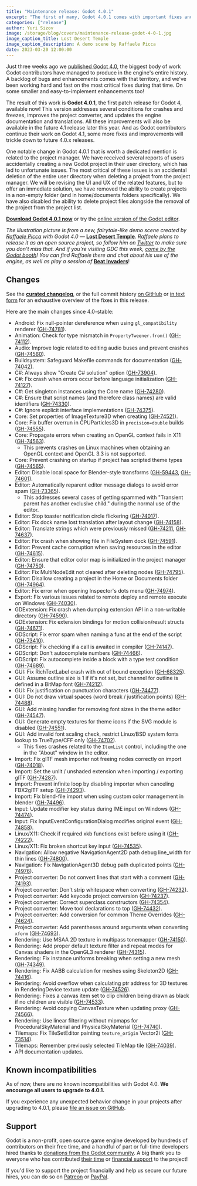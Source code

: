 ```yaml
---
title: "Maintenance release: Godot 4.0.1"
excerpt: "The first of many, Godot 4.0.1 comes with important fixes and usability improvements to Godot 4.0. Multiple crashes, bugs, and smaller annoyances have been addressed in this patch release, and we recommend all Godot 4 users to update."
categories: ["release"]
author: Yuri Sizov
image: /storage/blog/covers/maintenance-release-godot-4-0-1.jpg
image_caption_title: Lost Desert Temple
image_caption_description: A demo scene by Raffaele Picca
date: 2023-03-20 12:00:00
---
```


Just three weeks ago we [published Godot 4.0](/article/godot-4-0-sets-sail), the biggest body of work Godot contributors have managed to produce in the engine's entire history. A backlog of bugs and enhancements comes with that territory, and we've been working hard and fast on the most critical fixes during that time. On some smaller and easy-to-implement enhancements too!

The result of this work is **Godot 4.0.1**, the first patch release for Godot 4, available now! This version addresses several conditions for crashes and freezes, improves the project converter, and updates the engine documentation and translations. All these improvements will also be available in the future 4.1 release later this year. And as Godot contributors continue their work on Godot 4.1, some more fixes and improvements will trickle down to future 4.0.x releases.

One notable change in Godot 4.0.1 that is worth a dedicated mention is related to the project manager. We have received several reports of users accidentally creating a new Godot project in their user directory, which has led to unfortunate issues. The most critical of these issues is an accidental deletion of the entire user directory when deleting a project from the project manager. We will be revising the UI and UX of the related features, but to offer an immediate solution, we have removed the ability to create projects in a non-empty folder (and in home/documents folders specifically). We have also disabled the ability to delete project files alongside the removal of the project from the project list.

[**Download Godot 4.0.1 now**](/download/) or try the [online version of the Godot editor](https://editor.godotengine.org/4.0.1.stable/).

*The illustration picture is from a new, fairytale-like demo scene created by [Raffaele Picca](https://campsite.bio/raffa) with Godot 4.0 —* [**Lost Desert Temple**](https://twitter.com/MV_Raffa/status/1632745048621154305). *Raffaele plans to release it as an open source project, so follow him on [Twitter](https://twitter.com/MV_Raffa) to make sure you don't miss that. And if you're visiting GDC this week, [come by the Godot booth](/article/gdc-2023-godot-games/)! You can find Raffaele there and chat about his use of the engine, as well as play a session of* [**Beat Invaders**](https://store.steampowered.com/app/1863080/Beat_Invaders/)!

## Changes

See the [**curated changelog**](https://github.com/godotengine/godot/blob/4.0.1-stable/CHANGELOG.md), or the full commit history [on GitHub](https://github.com/godotengine/godot/compare/4.0-stable...4.0.1-stable) or [in text form](https://github.com/godotengine/godot-builds/releases/4.0.1-Godot_v4.0.1-stable_changelog_chrono.txt) for an exhaustive overview of the fixes in this release.

Here are the main changes since 4.0-stable:

- Android: Fix null-pointer dereference when using `gl_compatibility` renderer ([GH-74781](https://github.com/godotengine/godot/pull/74781)).
- Animation: Check for type mismatch in `PropertyTweener.from()` ([GH-74112](https://github.com/godotengine/godot/pull/74112)).
- Audio: Improve logic related to editing audio buses and prevent crashes ([GH-74560](https://github.com/godotengine/godot/pull/74560)).
- Buildsystem: Safeguard Makefile commands for documentation ([GH-74042](https://github.com/godotengine/godot/pull/74042)).
- C#: Always show "Create C# solution" option ([GH-73904](https://github.com/godotengine/godot/pull/73904)).
- C#: Fix crash when errors occur before language initialization ([GH-74127](https://github.com/godotengine/godot/pull/74127)).
- C#: Get singleton instances using the Core name ([GH-74280](https://github.com/godotengine/godot/pull/74280)).
- C#: Ensure that script names (and therefore class names) are valid identifiers ([GH-74330](https://github.com/godotengine/godot/pull/74330)).
- C#: Ignore explicit interface implementations ([GH-74375](https://github.com/godotengine/godot/pull/74375)).
- Core: Set properties of ImageTexture3D when creating ([GH-74521](https://github.com/godotengine/godot/pull/74521)).
- Core: Fix buffer overrun in CPUParticles3D in `precision=double` builds ([GH-74555](https://github.com/godotengine/godot/pull/74555)).
- Core: Propagate errors when creating an OpenGL context fails in X11 ([GH-74563](https://github.com/godotengine/godot/pull/74563)).
  - This prevents crashes on Linux machines when obtaining an OpenGL context and OpenGL 3.3 is not supported.
- Core: Prevent crashing on startup if project has scripted theme types ([GH-74565](https://github.com/godotengine/godot/pull/74565)).
- Editor: Disable local space for Blender-style transforms ([GH-59443](https://github.com/godotengine/godot/pull/59443), [GH-74601](https://github.com/godotengine/godot/pull/74601)).
- Editor: Automatically reparent editor message dialogs to avoid error spam ([GH-73365](https://github.com/godotengine/godot/pull/73365)).
  - This addresses several cases of getting spammed with "Transient parent has another exclusive child." during the normal use of the editor.
- Editor: Stop toaster notification circle flickering ([GH-74017](https://github.com/godotengine/godot/pull/74017)).
- Editor: Fix dock name lost translation after layout change ([GH-74158](https://github.com/godotengine/godot/pull/74158)).
- Editor: Translate strings which were previously missed ([GH-74211](https://github.com/godotengine/godot/pull/74211), [GH-74637](https://github.com/godotengine/godot/pull/74637)).
- Editor: Fix crash when showing file in FileSystem dock ([GH-74591](https://github.com/godotengine/godot/pull/74591)).
- Editor: Prevent cache corruption when saving resources in the editor ([GH-74615](https://github.com/godotengine/godot/pull/74615)).
- Editor: Ensure that editor color map is initialized in the project manager ([GH-74750](https://github.com/godotengine/godot/pull/74750)).
- Editor: Fix MultiNodeEdit not cleared after deleting nodes ([GH-74795](https://github.com/godotengine/godot/pull/74795)).
- Editor: Disallow creating a project in the Home or Documents folder ([GH-74964](https://github.com/godotengine/godot/pull/74964)).
- Editor: Fix error when opening Inspector's dots menu ([GH-74974](https://github.com/godotengine/godot/pull/74974)).
- Export: Fix various issues related to remote deploy and remote execute on Windows ([GH-74030](https://github.com/godotengine/godot/pull/74030)).
- GDExtension: Fix crash when dumping extension API in a non-writable directory ([GH-74590](https://github.com/godotengine/godot/pull/74590)).
- GDExtension: Fix extension bindings for motion collision/result structs ([GH-74671](https://github.com/godotengine/godot/pull/74671)).
- GDScript: Fix error spam when naming a func at the end of the script ([GH-73410](https://github.com/godotengine/godot/pull/73410)).
- GDScript: Fix checking if a call is awaited in compiler ([GH-74147](https://github.com/godotengine/godot/pull/74147)).
- GDScript: Don't autocomplete numbers ([GH-74466](https://github.com/godotengine/godot/pull/74466)).
- GDScript: Fix autocomplete inside a block with a type test condition ([GH-74689](https://github.com/godotengine/godot/pull/74689)).
- GUI: Fix RichTextLabel crash with out of bound exception ([GH-68325](https://github.com/godotengine/godot/pull/68325)).
- GUI: Assume outline size is 1 if it's not set, but channel for outline is defined in a BitMap font ([GH-74212](https://github.com/godotengine/godot/pull/74212)).
- GUI: Fix justification on punctuation characters ([GH-74477](https://github.com/godotengine/godot/pull/74477)).
- GUI: Do not draw virtual spaces (word break / justification points) ([GH-74488](https://github.com/godotengine/godot/pull/74488)).
- GUI: Add missing handler for removing font sizes in the theme editor ([GH-74547](https://github.com/godotengine/godot/pull/74547)).
- GUI: Generate empty textures for theme icons if the SVG module is disabled ([GH-74551](https://github.com/godotengine/godot/pull/74551)).
- GUI: Add invalid font scaling check, restrict Linux/BSD system fonts lookup to TrueType/CFF only ([GH-74702](https://github.com/godotengine/godot/pull/74702)).
  - This fixes crashes related to the `ItemList` control, including the one in the "About" window in the editor.
- Import: Fix glTF mesh importer not freeing nodes correctly on import ([GH-74018](https://github.com/godotengine/godot/pull/74018)).
- Import: Set the unlit / unshaded extension when importing / exporting glTF ([GH-74287](https://github.com/godotengine/godot/pull/74287)).
- Import: Prevent infinite loop by disabling importer when canceling FBX2glTF setup ([GH-74293](https://github.com/godotengine/godot/pull/74293)).
- Import: Fix blend-file import when using custom color management in blender ([GH-74496](https://github.com/godotengine/godot/pull/74496)).
- Input: Update modifier key status during IME input on Windows ([GH-74474](https://github.com/godotengine/godot/pull/74474)).
- Input: Fix InputEventConfigurationDialog modifies original event ([GH-74858](https://github.com/godotengine/godot/pull/74858)).
- Linux/X11: Check if required xkb functions exist before using it ([GH-74222](https://github.com/godotengine/godot/pull/74222)).
- Linux/X11: Fix broken shortcut key input ([GH-74535](https://github.com/godotengine/godot/pull/74535)).
- Navigation: Allow negative NavigationAgent2D path debug line_width for thin lines ([GH-74800](https://github.com/godotengine/godot/pull/74800)).
- Navigation: Fix NavigationAgent3D debug path duplicated points ([GH-74976](https://github.com/godotengine/godot/pull/74976)).
- Project converter: Do not convert lines that start with a comment ([GH-74193](https://github.com/godotengine/godot/pull/74193)).
- Project converter: Don't strip whitespace when converting ([GH-74232](https://github.com/godotengine/godot/pull/74232)).
- Project converter: Add keycode project conversion ([GH-74237](https://github.com/godotengine/godot/pull/74237)).
- Project converter: Correct superclass constructors ([GH-74354](https://github.com/godotengine/godot/pull/74354)).
- Project converter: Move tool declarations to top ([GH-74432](https://github.com/godotengine/godot/pull/74432)).
- Project converter: Add conversion for common Theme Overrides ([GH-74624](https://github.com/godotengine/godot/pull/74624)).
- Project converter: Add parentheses around arguments when converting `xform` ([GH-74693](https://github.com/godotengine/godot/pull/74693)).
- Rendering: Use MSAA 2D texture in multipass tonemapper ([GH-74150](https://github.com/godotengine/godot/pull/74150)).
- Rendering: Add proper default texture filter and repeat modes for Canvas shaders in the OpenGL3 renderer ([GH-74315](https://github.com/godotengine/godot/pull/74315)).
- Rendering: Fix instance uniforms breaking when setting a new mesh ([GH-74349](https://github.com/godotengine/godot/pull/74349)).
- Rendering: Fix AABB calculation for meshes using Skeleton2D ([GH-74416](https://github.com/godotengine/godot/pull/74416)).
- Rendering: Avoid overflow when calculating ptr address for 3D textures in RenderingDevice texture update ([GH-74526](https://github.com/godotengine/godot/pull/74526)).
- Rendering: Fixes a canvas item set to clip children being drawn as black if no children are visible ([GH-74533](https://github.com/godotengine/godot/pull/74533)).
- Rendering: Avoid copying CanvasTexture when updating proxy ([GH-74566](https://github.com/godotengine/godot/pull/74566)).
- Rendering: Use linear filtering without mipmaps for ProceduralSkyMaterial and PhysicalSkyMaterial ([GH-74740](https://github.com/godotengine/godot/pull/74740)).
- Tilemaps: Fix TileSetEditor painting `texture_origin` Vector2i ([GH-73514](https://github.com/godotengine/godot/pull/73514)).
- Tilemaps: Remember previously selected TileMap tile ([GH-74039](https://github.com/godotengine/godot/pull/74039)).
- API documentation updates.

## Known incompatibilities

As of now, there are no known incompatibilities with Godot 4.0. **We encourage all users to upgrade to 4.0.1.**

If you experience any unexpected behavior change in your projects after upgrading to 4.0.1, please [file an issue on GitHub](https://github.com/godotengine/godot/issues).

## Support

Godot is a non-profit, open source game engine developed by hundreds of contributors on their free time, and a handful of part or full-time developers hired thanks to [donations from the Godot community](/donate). A big thank you to everyone who has contributed [their time](https://github.com/godotengine/godot/blob/master/AUTHORS.md) or [financial support](https://github.com/godotengine/godot/blob/master/DONORS.md) to the project!

If you'd like to support the project financially and help us secure our future hires, you can do so on [Patreon](https://www.patreon.com/godotengine) or [PayPal](/donate).
